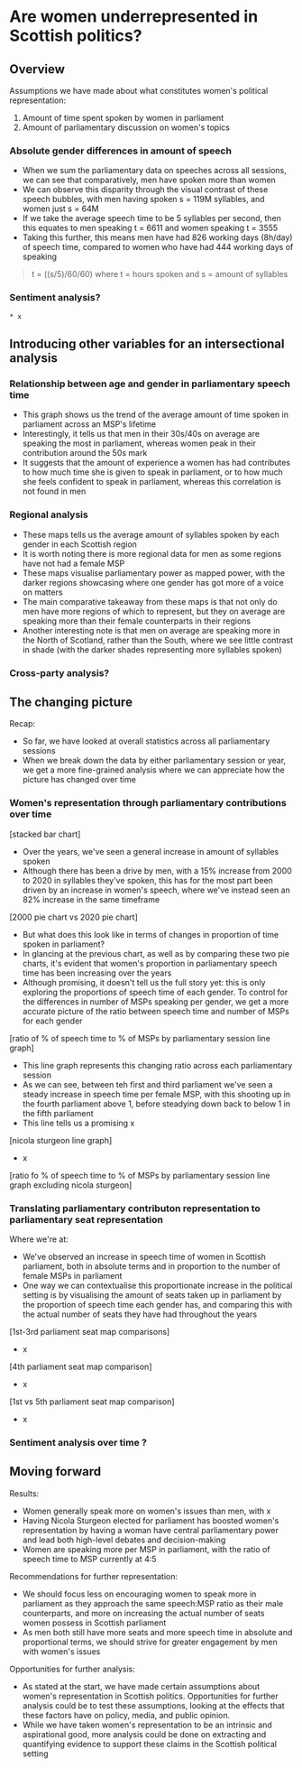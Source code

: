# Are women underrepresented in Scottish politics?
## Overview
Assumptions we have made about what constitutes women's political representation:
1.  Amount of time spent spoken by women in parliament
2.  Amount of parliamentary discussion on women's topics

### Absolute gender differences in amount of speech
* When we sum the parliamentary data on speeches across all sessions, we can see that comparatively, men have spoken more than women
* We can observe this disparity through the visual contrast of these speech bubbles, with men having spoken s = 119M syllables, and women just s = 64M
* If we take the average speech time to be 5 syllables per second, then this equates to men speaking t = 6611 and women speaking t = 3555
* Taking this further, this means men have had 826 working days (8h/day) of speech time, compared to women who have had 444 working days of speaking

> t = ((s/5)/60/60) where t = hours spoken and s = amount of syllables

### Sentiment analysis?
    * x

## Introducing other variables for an intersectional analysis
### Relationship between age and gender in parliamentary speech time
* This graph shows us the trend of the average amount of time spoken in parliament across an MSP's lifetime
* Interestingly, it tells us that men in their 30s/40s on average are speaking the most in parliament, whereas women peak in their contribution around the 50s mark
* It suggests that the amount of experience a women has had contributes to how much time she is given to speak in parliament, or to how much she feels confident to speak in parliament, whereas this correlation is not found in men

### Regional analysis
* These maps tells us the average amount of syllables spoken by each gender in each Scottish region
* It is worth noting there is more regional data for men as some regions have not had a female MSP
* These maps visualise parliamentary power as mapped power, with the darker regions showcasing where one gender has got more of a voice on matters
* The main comparative takeaway from these maps is that not only do men have more regions of which to represent, but they on average are speaking more than their female counterparts in their regions
* Another interesting note is that men on average are speaking more in the North of Scotland, rather than the South, where we see little contrast in shade (with the darker shades representing more syllables spoken)

### Cross-party analysis?

## The changing picture
Recap:
* So far, we have looked at overall statistics across all parliamentary sessions
* When we break down the data by either parliamentary session or year, we get a more fine-grained analysis where we can appreciate how the picture has changed over time

### Women's representation through parliamentary contributions over time

[stacked bar chart]
* Over the years, we've seen a general increase in amount of syllables spoken
* Although there has been a drive by men, with a 15% increase from 2000 to 2020 in syllables they've spoken, this has for the most part been driven by an increase in women's speech, where we've instead seen an 82% increase in the same timeframe


[2000 pie chart vs 2020 pie chart]
* But what does this look like in terms of changes in proportion of time spoken in parliament?
* In glancing at the previous chart, as well as by comparing these two pie charts, it's evident that women's proportion in parliamentary speech time has been increasing over the years
* Although promising, it doesn't tell us the full story yet: this is only exploring the proportions of speech time of each gender. To control for the differences in number of MSPs speaking per gender, we get a more accurate picture of the ratio between speech time and number of MSPs for each gender

[ratio of % of speech time to % of MSPs by parliamentary session line graph]
* This line graph represents this changing ratio across each parliamentary session
* As we can see, between teh first and third parliament we've seen a steady increase in speech time per female MSP, with this shooting up in the fourth parliament above 1, before steadying down back to below 1 in the fifth parliament
* This line tells us a promising x

[nicola sturgeon line graph]
* x

[ratio fo % of speech time to % of MSPs by parliamentary session line graph excluding nicola sturgeon]

### Translating parliamentary contributon representation to parliamentary seat representation
Where we're at:
* We've observed an increase in speech time of women in Scottish parliament, both in absolute terms and in proportion to the number of female MSPs in parliament
* One way we can contextualise this proportionate increase in the political setting is by visualising the amount of seats taken up in parliament by the proportion of speech time each gender has, and comparing this with the actual number of seats they have had throughout the years

[1st-3rd parliament seat map comparisons]
* x

[4th parliament seat map comparison]
* x

[1st vs 5th parliament seat map comparison]
* x

### Sentiment analysis over time ?



## Moving forward
Results:
* Women generally speak more on women's issues than men, with x
* Having Nicola Sturgeon elected for parliament has boosted women's representation by having a woman have central parliamentary power and lead both high-level debates and decision-making
* Women are speaking more per MSP in parliament, with the ratio of speech time to MSP currently at 4:5

Recommendations for further representation:
* We should focus less on encouraging women to speak more in parliament as they approach the same speech:MSP ratio as their male counterparts, and more on increasing the actual number of seats women possess in Scottish parliament
* As men both still have more seats and more speech time in absolute and proportional terms, we should strive for greater engagement by men with women's issues

Opportunities for further analysis:
* As stated at the start, we have made certain assumptions about women's representation in Scottish politics. Opportunities for further analysis could be to test these assumptions, looking at the effects that these factors have on policy, media, and public opinion. 
* While we have taken women's representation to be an intrinsic and aspirational good, more analysis could be done on extracting and quantifying evidence to support these claims in the Scottish political setting
